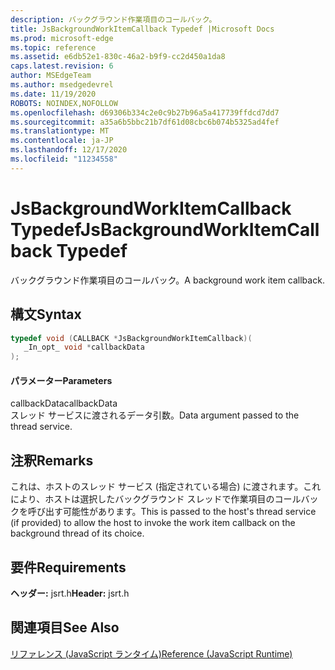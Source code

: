 ```yaml
---
description: バックグラウンド作業項目のコールバック。
title: JsBackgroundWorkItemCallback Typedef |Microsoft Docs
ms.prod: microsoft-edge
ms.topic: reference
ms.assetid: e6db52e1-830c-46a2-b9f9-cc2d450a1da8
caps.latest.revision: 6
author: MSEdgeTeam
ms.author: msedgedevrel
ms.date: 11/19/2020
ROBOTS: NOINDEX,NOFOLLOW
ms.openlocfilehash: d69306b334c2e0c9b27b96a5a417739ffdcd7dd7
ms.sourcegitcommit: a35a6b5bbc21b7df61d08cbc6b074b5325ad4fef
ms.translationtype: MT
ms.contentlocale: ja-JP
ms.lasthandoff: 12/17/2020
ms.locfileid: "11234558"
---
```

# <span data-ttu-id="12a53-103">JsBackgroundWorkItemCallback Typedef</span><span class="sxs-lookup"><span data-stu-id="12a53-103">JsBackgroundWorkItemCallback Typedef</span></span>

<span data-ttu-id="12a53-104">バックグラウンド作業項目のコールバック。</span><span class="sxs-lookup"><span data-stu-id="12a53-104">A background work item callback.</span></span>  
  
## <span data-ttu-id="12a53-105">構文</span><span class="sxs-lookup"><span data-stu-id="12a53-105">Syntax</span></span>  
  
```cpp  
typedef void (CALLBACK *JsBackgroundWorkItemCallback)(  
   _In_opt_ void *callbackData  
);  
```  
  
#### <span data-ttu-id="12a53-106">パラメーター</span><span class="sxs-lookup"><span data-stu-id="12a53-106">Parameters</span></span>  
 <span data-ttu-id="12a53-107">callbackData</span><span class="sxs-lookup"><span data-stu-id="12a53-107">callbackData</span></span>  
 <span data-ttu-id="12a53-108">スレッド サービスに渡されるデータ引数。</span><span class="sxs-lookup"><span data-stu-id="12a53-108">Data argument passed to the thread service.</span></span>  
  
## <span data-ttu-id="12a53-109">注釈</span><span class="sxs-lookup"><span data-stu-id="12a53-109">Remarks</span></span>  
 <span data-ttu-id="12a53-110">これは、ホストのスレッド サービス (指定されている場合) に渡されます。これにより、ホストは選択したバックグラウンド スレッドで作業項目のコールバックを呼び出す可能性があります。</span><span class="sxs-lookup"><span data-stu-id="12a53-110">This is passed to the host's thread service (if provided) to allow the host to invoke the work item callback on the background thread of its choice.</span></span>  
  
## <span data-ttu-id="12a53-111">要件</span><span class="sxs-lookup"><span data-stu-id="12a53-111">Requirements</span></span>  
 <span data-ttu-id="12a53-112">**ヘッダー:** jsrt.h</span><span class="sxs-lookup"><span data-stu-id="12a53-112">**Header:** jsrt.h</span></span>  
  
## <span data-ttu-id="12a53-113">関連項目</span><span class="sxs-lookup"><span data-stu-id="12a53-113">See Also</span></span>  
 [<span data-ttu-id="12a53-114">リファレンス (JavaScript ランタイム)</span><span class="sxs-lookup"><span data-stu-id="12a53-114">Reference (JavaScript Runtime)</span></span>](../chakra-hosting/reference-javascript-runtime.md)
